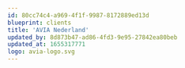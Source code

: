 ```yaml
---
id: 80cc74c4-a969-4f1f-9987-8172889ed13d
blueprint: clients
title: 'AVIA Nederland'
updated_by: 8d873b47-ad86-4fd3-9e95-27842ea80beb
updated_at: 1655317771
logo: avia-logo.svg
---
```


